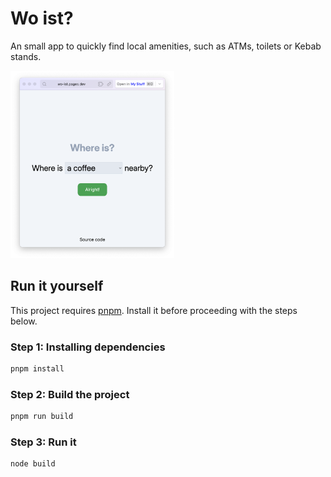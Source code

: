 # Wo ist?

An small app to quickly find local amenities, such as ATMs, toilets or Kebab stands.

<img height="300" alt="screenshot" src="./screenshot.png">

## Run it yourself

This project requires [pnpm](https://pnpm.io/). Install it before proceeding with the steps below.

### Step 1: Installing dependencies

```sh
pnpm install
```

### Step 2: Build the project

```sh
pnpm run build
```

### Step 3: Run it

```sh
node build
```
